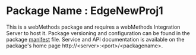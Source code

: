 # Package Name : EdgeNewProj1
This is a webMethods package and requires a webMethods Integration Server to host it. Package versioning and configuration can be found in the package [manifest](./EdgeNewProj1/manifest.v3) file. Service and API documentation is available on the package's home page http://&lt;server&gt;:&lt;port&gt;/&lt;packagename>.